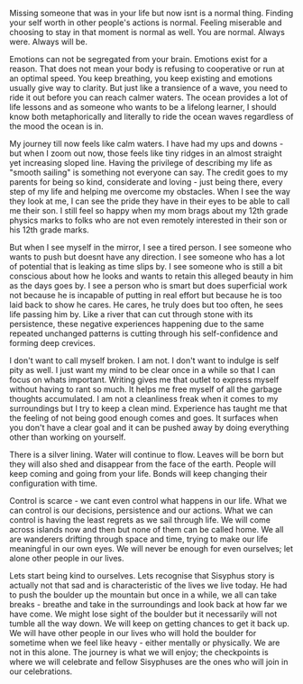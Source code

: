 Missing someone that was in your life but now isnt is a normal thing. Finding your self worth in other people's actions is normal. Feeling miserable and choosing to stay in that moment is normal as well. You are normal. Always were. Always will be.

Emotions can not be segregated from your brain. Emotions exist for a reason. That does not mean your body is refusing to cooperative or run at an optimal speed. You keep breathing, you keep existing and emotions usually give way to clarity. But just like a transience of a wave, you need to ride it out before you can reach calmer waters. The ocean provides a lot of life lessons and as someone who wants to be a lifelong learner, I should know both metaphorically and literally to ride the ocean waves regardless of the mood the ocean is in. 

My journey till now feels like calm waters. I have had my ups and downs - but when I zoom out now, those feels like tiny ridges in an almost straight yet increasing sloped line. Having the privilege of describing my life as "smooth sailing" is something not everyone can say. The credit goes to my parents for being so kind, considerate and loving - just being there, every step of my life and helping me overcome my obstacles. When I see the way they look at me, I can see the pride they have in their eyes to be able to call me their son. I still feel so happy when my mom brags about my 12th grade physics marks to folks who are not even remotely interested in their son or his 12th grade marks. 

But when I see myself in the mirror, I see a tired person. I see someone who wants to push but doesnt have any direction. I see someone who has a lot of potential that is leaking as time slips by. I see someone who is still a bit conscious about how he looks and wants to retain this alleged beauty in him as the days goes by. I see a person who is smart but does superficial work not because he is incapable of putting in real effort but because he is too laid back to show he cares. He cares, he truly does but too often, he sees life passing him by. Like a river that can cut through stone with its persistence, these negative experiences happening due to the same repeated unchanged patterns is cutting through his self-confidence and forming deep crevices.

I don't want to call myself broken. I am not. I don't want to indulge is self pity as well. I just want my mind to be clear once in a while so that I can focus on whats important. Writing gives me that outlet to express myself without having to rant so much. It helps me free myself of all the garbage thoughts accumulated. I am not a cleanliness freak when it comes to my surroundings but I try to keep a clean mind.  Experience has taught me that the feeling of not being good enough comes and goes. It surfaces when you don't have a clear goal and it can be pushed away by doing everything other than working on yourself. 

There is a silver lining. Water will continue to flow. Leaves will be born but they will also shed and disappear from the face of the earth. People will keep coming and going from your life. Bonds will keep changing their configuration with time. 

Control is scarce - we cant even control what happens in our life. What we can control is our decisions, persistence and our actions. What we can control is having the least regrets as we sail through life. We will come across islands now and then but none of them can be called home. We all are wanderers drifting through space and time, trying to make our life meaningful in our own eyes. We will never be enough for even ourselves; let alone other people in our lives. 

Lets start being kind to ourselves. Lets recognise that Sisyphus story is actually not that sad and is characteristic of the lives we live today. He had to push the boulder up the mountain but once in a while, we all can take breaks - breathe and take in the surroundings and look back at how far we have come. We might lose sight of the boulder but it necessarily will not tumble all the way down. We will keep on getting chances to get it back up. We will have other people in our lives who will hold the boulder for sometime when we feel like heavy - either mentally or physically. We are not in this alone. The journey is what we will enjoy; the checkpoints is where we will celebrate and fellow Sisyphuses are the ones who will join in our celebrations. 
